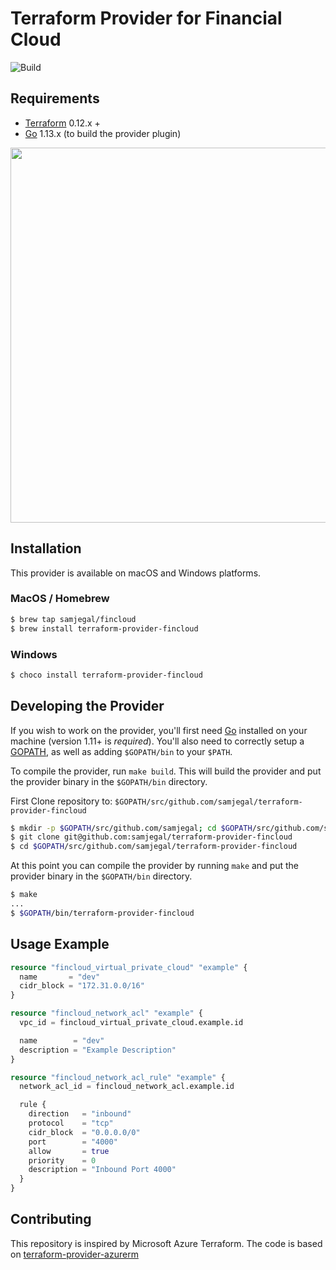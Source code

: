 # Terraform Provider for Financial Cloud

![Build](https://github.com/samjegal/terraform-provider-fincloud/workflows/Build/badge.svg)

## Requirements

- [Terraform](https://www.terraform.io/downloads.html) 0.12.x +
- [Go](https://golang.org/doc/install) 1.13.x (to build the provider plugin)

<img src="https://cdn.rawgit.com/hashicorp/terraform-website/master/content/source/assets/images/logo-hashicorp.svg" width="600px">

## Installation

This provider is available on macOS and Windows platforms.

### MacOS / Homebrew

```bash
$ brew tap samjegal/fincloud
$ brew install terraform-provider-fincloud
```

### Windows

```powershell
$ choco install terraform-provider-fincloud
```

## Developing the Provider

If you wish to work on the provider, you'll first need [Go](http://www.golang.org) installed on your machine (version 1.11+ is _required_). You'll also need to correctly setup a [GOPATH](http://golang.org/doc/code.html#GOPATH), as well as adding `$GOPATH/bin` to your `$PATH`.

To compile the provider, run `make build`. This will build the provider and put the provider binary in the `$GOPATH/bin` directory.

First Clone repository to: `$GOPATH/src/github.com/samjegal/terraform-provider-fincloud`

```bash
$ mkdir -p $GOPATH/src/github.com/samjegal; cd $GOPATH/src/github.com/samjegal
$ git clone git@github.com:samjegal/terraform-provider-fincloud
$ cd $GOPATH/src/github.com/samjegal/terraform-provider-fincloud
```

At this point you can compile the provider by running `make` and put the provider binary in the `$GOPATH/bin` directory.

```bash
$ make
...
$ $GOPATH/bin/terraform-provider-fincloud
```

## Usage Example

```terraform
resource "fincloud_virtual_private_cloud" "example" {
  name       = "dev"
  cidr_block = "172.31.0.0/16"
}

resource "fincloud_network_acl" "example" {
  vpc_id = fincloud_virtual_private_cloud.example.id

  name        = "dev"
  description = "Example Description"
}

resource "fincloud_network_acl_rule" "example" {
  network_acl_id = fincloud_network_acl.example.id

  rule {
    direction   = "inbound"
    protocol    = "tcp"
    cidr_block  = "0.0.0.0/0"
    port        = "4000"
    allow       = true
    priority    = 0
    description = "Inbound Port 4000"
  }
}
```

## Contributing

This repository is inspired by Microsoft Azure Terraform. The code is based on [terraform-provider-azurerm](https://github.com/terraform-providers/terraform-provider-azurerm)
